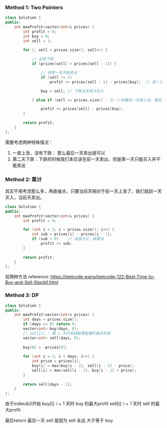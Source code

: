 ### Method 1: Two Pointers
```cpp
class Solution {
public:
    int maxProfit(vector<int>& prices) {
        int profit = 0;
        int buy = 0;
        int sell = 1;
        
        for (; sell < prices.size(); sell++) {

            // 出现下跌
            if (prices[sell] < prices[sell - 1]) {

                // 但第一天不能卖出
                if (sell != 1)
                    profit += prices[sell - 1] - prices[buy];  // 前一天卖出

                buy = sell; // 下跌当天再次买入

            } else if (sell == prices.size() - 1) //到最后一天是上涨，最后一天卖出就行

                profit += prices[sell] - prices[buy];
        }
        
        return profit;
    }
};
```
需要考虑两种特殊情况：
1. 一直上涨，没有下跌： 那么最后一天卖出就可以
2. 第二天下跌：下跌的时候我们本应该在前一天卖出，但是第一天只能买入并不能卖出

### Method 2: 累计

其实不用考虑那么多，再直接点，只要当前天相对于前一天上涨了，我们就前一天买入，当前天卖出。

```cpp
class Solution {
public:
    int maxProfit(vector<int>& prices) {
        int profit = 0;

        for (int i = 1; i < prices.size(); i++) {
            int sub = prices[i] - prices[i - 1];
            if (sub > 0)    // 收益为正，就累加
                profit += sub;
        }
        
        return profit;
    }
};
```


前两种方法 reference: https://leetcode.wang/leetcode-122-Best-Time-to-Buy-and-Sell-StockII.html

### Method 3: DP
```cpp
class Solution {
public:
    int maxProfit(vector<int>& prices) {
        int days = prices.size();
        if (days == 0) return 0;
        vector<int> buy(days, 0);
        // sell[i] : 第 i 天内卖掉股票能赚的最多的钱
        vector<int> sell(days, 0);
        
        buy[0] = -prices[0];
        
        for (int i = 1; i < days; i++) {
            int price = prices[i];
            buy[i] = max(buy[i - 1], sell[i - 1] - price);
            sell[i] = max(sell[i - 1], buy[i - 1] + price);
        }
        
        return sell[days - 1];
    }
};
```
由于index从0开始
buy[i]: i + 1 天时 buy 的最大profit
sell[i]: i + 1 天时 sell 的最大profit

最后return 最后一天 sell 是因为 sell 永远 大于等于 buy